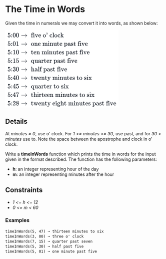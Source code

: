 # The Time in Words

Given the time in numerals we may convert it into words, as shown below: 

<p align="left">
  <img src="../../../assets/The Time in Words.png" alt="The Time in Words">
</p>

## Details

At *minutes = 0*, use o' clock. For *1 <= minutes <= 30*, use past, and for *30 < minutes* use to. Note the space between the apostrophe and clock in o' clock. 

Write a **timeInWords** function which prints the time in words for the input given in the format described. 
The function has the following parameters:
- **h**: an integer representing hour of the day
- **m**: an integer representing minutes after the hour

## Constraints
- *1 <= h <= 12*
- *0 <= m < 60*

### Examples
```text
timeInWords(5, 47) ➞ thirteen minutes to six
timeInWords(3, 00) ➞ three o' clock
timeInWords(7, 15) ➞ quarter past seven
timeInWords(5, 30) ➞ half past five
timeInWords(5, 01) ➞ one minute past five
```
